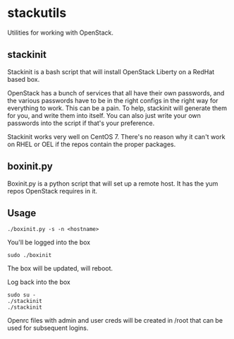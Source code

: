 # stackutils

Utilities for working with OpenStack.

## stackinit

Stackinit is a bash script that will install OpenStack Liberty on a RedHat based box.

OpenStack has a bunch of services that all have their own passwords, and the various
  passwords have to be in the right configs in the right way for everything to work.  This can be a pain.  To help, stackinit will generate them for you, and write them into itself.  You can also just write your own passwords into the script if that's your preference.
  
Stackinit works very well on CentOS 7.  There's no reason why it can't work on RHEL or OEL if the repos contain the proper packages.

## boxinit.py
Boxinit.py is a python script that will set up a remote host.  It has the yum repos OpenStack requires in it.

## Usage

    ./boxinit.py -s -n <hostname>
   
You'll be logged into the box

    sudo ./boxinit
    
The box will be updated, will reboot.

Log back into the box

    sudo su -
    ./stackinit
    ./stackinit
    
Openrc files with admin and user creds will be created in /root that can be used for subsequent logins.
    
    

